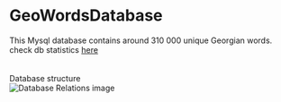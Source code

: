 # GeoWordsDatabase
This Mysql database contains around 310 000 unique Georgian words. 
<br>
 check db statistics    <a href="http://bumbeishvili.github.io/GeoWordsDatabase/ " target="_blank">here </a> <br>
 <br><br>
Database structure
<br>
![Database Relations image](https://raw.githubusercontent.com/bumbeishvili/GeoWordsDatabase/master/relations.png?raw=true "Optional Title")

